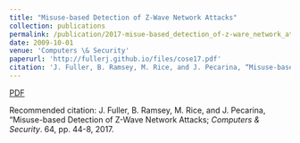 ```yaml
---
title: "Misuse-based Detection of Z-Wave Network Attacks"
collection: publications
permalink: /publication/2017-misue-based_detection_of-z-ware_network_attacks.md
date: 2009-10-01
venue: 'Computers \& Security'
paperurl: 'http://fullerj.github.io/files/cose17.pdf'
citation: 'J. Fuller, B. Ramsey, M. Rice, and J. Pecarina, “Misuse-based Detection of Z-Wave Network Attacks; <i>Computers \& Security</i>. 64, pp. 44-8, 2017.'
---
```


[PDF](http://fullerj.github.io/files/cose17.pdf)

Recommended citation: J. Fuller, B. Ramsey, M. Rice, and J. Pecarina, “Misuse-based Detection of Z-Wave Network Attacks; <i>Computers \& Security</i>. 64, pp. 44-8, 2017.
